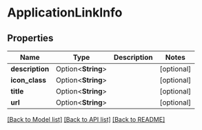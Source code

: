 # ApplicationLinkInfo

## Properties

Name | Type | Description | Notes
------------ | ------------- | ------------- | -------------
**description** | Option<**String**> |  | [optional]
**icon_class** | Option<**String**> |  | [optional]
**title** | Option<**String**> |  | [optional]
**url** | Option<**String**> |  | [optional]

[[Back to Model list]](../README.md#documentation-for-models) [[Back to API list]](../README.md#documentation-for-api-endpoints) [[Back to README]](../README.md)


